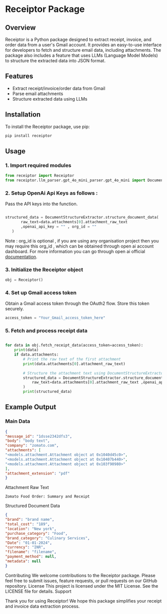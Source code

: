 # Receiptor Package

## Overview

Receiptor is a Python package designed to extract receipt, invoice, and order data from a user's Gmail account. It provides an easy-to-use interface for developers to fetch and structure email data, including attachments. The package also includes a feature that uses LLMs (Language Model Models) to structure the extracted data into JSON format.

## Features

- Extract receipt/invoice/order data from Gmail
- Parse email attachments
- Structure extracted data using LLMs

## Installation

To install the Receiptor package, use pip:

```bash
pip install receiptor
```

## Usage

### 1. Import required modules

```python
from receiptor import Receiptor
from receiptor.llm_parser.gpt_4o_mini_parser.gpt_4o_mini import DocumentStructureExtractor
```

### 2. Setup OpenAi Api Keys as follows : 

 Pass the API keys into the function. 

 ```python 

structured_data = DocumentStructureExtractor.structure_document_data(
        raw_text=data.attachments[0].attachment_raw_text
        ,openai_api_key = "" , org_id = ""
    )

 ```
Note : org_id is optional , if you are using any organisation project then you may require this org_id ,
which can be obtained through open ai account dashboard.
For more information you can go through open ai official [documentation](https://platform.openai.com/docs/api-reference/making-requests).


### 3. Initialize the Receiptor object

```python
obj = Receiptor()
```

### 4. Set up Gmail access token

Obtain a Gmail access token through the OAuth2 flow. Store this token securely.
```python
access_token = "Your_Gmail_access_token_here"
```

### 5. Fetch and process receipt data

```python

for data in obj.fetch_receipt_data(access_token=access_token):
    print(data)
    if data.attachments:
        # Print the raw text of the first attachment
        print(data.attachments[0].attachment_raw_text)
        
        # Structure the attachment text using DocumentStructureExtractor
        structured_data = DocumentStructureExtractor.structure_document_data(
            raw_text=data.attachments[0].attachment_raw_text ,openai_api_key = "your api key" , org_id = "org id but this is optional"
        )
        print(structured_data)


```

## Example Output

### Main Data

```json
{
"message_id": "1dsse2342dfs3",
"body": "body text",
"company": "zomato.com",
"attachments": [
"<models.attachment.Attachment object at 0x1040d45c0>",
"<models.attachment.Attachment object at 0x10407b440>",
"<models.attachment.Attachment object at 0x103f90980>"
],
"attachment_extension": "pdf"
}
```
Attachment Raw Text
```
Zomato Food Order: Summary and Receipt

```
Structured Document Data
```json
{
"brand": "brand name",
"total_cost": "189",
"location": "New york",
"purchase_category": "Food",
"brand_category": "Culinary Services",
"Date": "01-01-2024",
"currency": "INR",
"filename": "filename",
"payment_method": null,
"metadata": null
}
```
Contributing
We welcome contributions to the Receiptor package. Please feel free to submit issues, feature requests, or pull requests on our GitHub repository.
License
This project is licensed under the MIT License. See the LICENSE file for details.
Support

Thank you for using Receiptor! We hope this package simplifies your receipt and invoice data extraction process.

